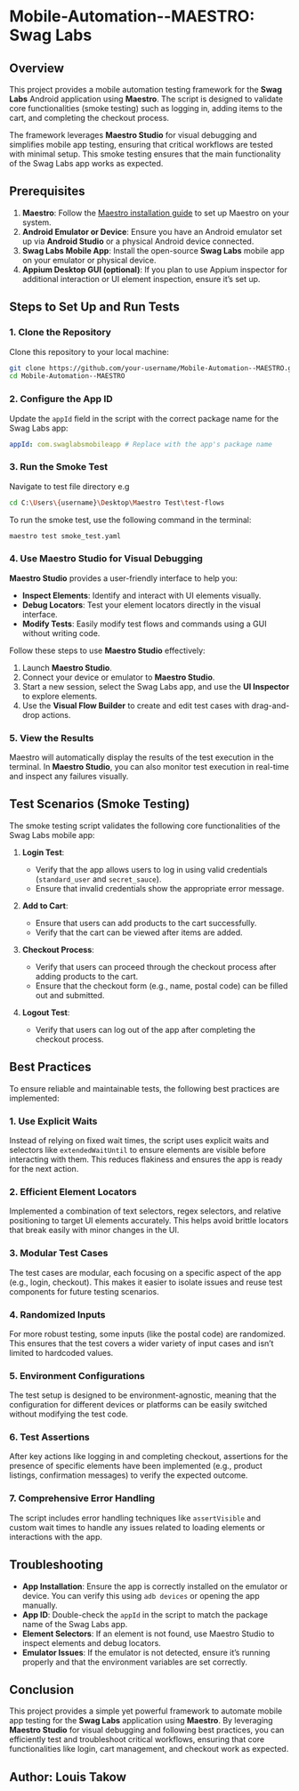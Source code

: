 # Mobile-Automation--MAESTRO: Swag Labs

## Overview
This project provides a mobile automation testing framework for the **Swag Labs** Android application using **Maestro**. The script is designed to validate core functionalities (smoke testing) such as logging in, adding items to the cart, and completing the checkout process.

The framework leverages **Maestro Studio** for visual debugging and simplifies mobile app testing, ensuring that critical workflows are tested with minimal setup. This smoke testing ensures that the main functionality of the Swag Labs app works as expected.

## Prerequisites

1. **Maestro**: Follow the [Maestro installation guide](https://docs.maestro.mobile) to set up Maestro on your system.
2. **Android Emulator or Device**: Ensure you have an Android emulator set up via **Android Studio** or a physical Android device connected.
3. **Swag Labs Mobile App**: Install the open-source **Swag Labs** mobile app on your emulator or physical device.
4. **Appium Desktop GUI (optional)**: If you plan to use Appium inspector for additional interaction or UI element inspection, ensure it’s set up.

## Steps to Set Up and Run Tests

### 1. Clone the Repository

Clone this repository to your local machine:
```bash
git clone https://github.com/your-username/Mobile-Automation--MAESTRO.git
cd Mobile-Automation--MAESTRO
```

### 2. Configure the App ID

Update the `appId` field in the script with the correct package name for the Swag Labs app:
```yaml
appId: com.swaglabsmobileapp # Replace with the app's package name
```

### 3. Run the Smoke Test
Navigate to test file directory e.g 
```bash
cd C:\Users\{username}\Desktop\Maestro Test\test-flows
```
To run the smoke test, use the following command in the terminal:
```bash
maestro test smoke_test.yaml
```

### 4. Use Maestro Studio for Visual Debugging

**Maestro Studio** provides a user-friendly interface to help you:

- **Inspect Elements**: Identify and interact with UI elements visually.
- **Debug Locators**: Test your element locators directly in the visual interface.
- **Modify Tests**: Easily modify test flows and commands using a GUI without writing code.

Follow these steps to use **Maestro Studio** effectively:

1. Launch **Maestro Studio**.
2. Connect your device or emulator to **Maestro Studio**.
3. Start a new session, select the Swag Labs app, and use the **UI Inspector** to explore elements.
4. Use the **Visual Flow Builder** to create and edit test cases with drag-and-drop actions.

### 5. View the Results

Maestro will automatically display the results of the test execution in the terminal. In **Maestro Studio**, you can also monitor test execution in real-time and inspect any failures visually.

## Test Scenarios (Smoke Testing)

The smoke testing script validates the following core functionalities of the Swag Labs mobile app:

1. **Login Test**: 
   - Verify that the app allows users to log in using valid credentials (`standard_user` and `secret_sauce`).
   - Ensure that invalid credentials show the appropriate error message.

2. **Add to Cart**:
   - Ensure that users can add products to the cart successfully.
   - Verify that the cart can be viewed after items are added.

3. **Checkout Process**:
   - Verify that users can proceed through the checkout process after adding products to the cart.
   - Ensure that the checkout form (e.g., name, postal code) can be filled out and submitted.

4. **Logout Test**:
   - Verify that users can log out of the app after completing the checkout process.

## Best Practices

To ensure reliable and maintainable tests, the following best practices are implemented:

### 1. **Use Explicit Waits**

Instead of relying on fixed wait times, the script uses explicit waits and selectors like `extendedWaitUntil` to ensure elements are visible before interacting with them. This reduces flakiness and ensures the app is ready for the next action.

### 2. **Efficient Element Locators**

Implemented a combination of text selectors, regex selectors, and relative positioning to target UI elements accurately. This helps avoid brittle locators that break easily with minor changes in the UI.

### 3. **Modular Test Cases**

The test cases are modular, each focusing on a specific aspect of the app (e.g., login, checkout). This makes it easier to isolate issues and reuse test components for future testing scenarios.

### 4. **Randomized Inputs**

For more robust testing, some inputs (like the postal code) are randomized. This ensures that the test covers a wider variety of input cases and isn’t limited to hardcoded values.

### 5. **Environment Configurations**

The test setup is designed to be environment-agnostic, meaning that the configuration for different devices or platforms can be easily switched without modifying the test code.

### 6. **Test Assertions**

After key actions like logging in and completing checkout, assertions for the presence of specific elements have been implemented (e.g., product listings, confirmation messages) to verify the expected outcome.

### 7. **Comprehensive Error Handling**

The script includes error handling techniques like `assertVisible` and custom wait times to handle any issues related to loading elements or interactions with the app.

## Troubleshooting

- **App Installation**: Ensure the app is correctly installed on the emulator or device. You can verify this using `adb devices` or opening the app manually.
- **App ID**: Double-check the `appId` in the script to match the package name of the Swag Labs app.
- **Element Selectors**: If an element is not found, use Maestro Studio to inspect elements and debug locators.
- **Emulator Issues**: If the emulator is not detected, ensure it’s running properly and that the environment variables are set correctly.

## Conclusion

This project provides a simple yet powerful framework to automate mobile app testing for the **Swag Labs** application using **Maestro**. By leveraging **Maestro Studio** for visual debugging and following best practices, you can efficiently test and troubleshoot critical workflows, ensuring that core functionalities like login, cart management, and checkout work as expected.

## Author: Louis Takow
